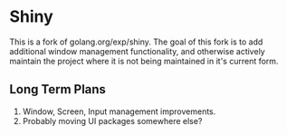 # Shiny

This is a fork of golang.org/exp/shiny. 
The goal of this fork is to add additional window management functionality, 
and otherwise actively maintain the project where it is not being maintained in
it's current form. 

## Long Term Plans 

1. Window, Screen, Input management improvements.
2. Probably moving UI packages somewhere else?